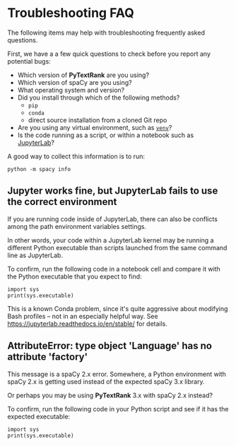# Troubleshooting FAQ

The following items may help with troubleshooting frequently asked
questions.

First, we have a a few quick questions to check before you report any
potential bugs:

  * Which version of **PyTextRank** are you using?
  * Which version of spaCy are you using?
  * What operating system and version?
  * Did you install through which of the following methods?
    * `pip`
    * `conda`
    * direct source installation from a cloned Git repo
  * Are you using any virtual environment, such as [`venv`](https://docs.python.org/3/tutorial/venv.html)?
  * Is the code running as a script, or within a notebook such as [JupyterLab](https://jupyterlab.readthedocs.io/)?

A good way to collect this information is to run:
```
python -m spacy info
```


## Jupyter works fine, but JupyterLab fails to use the correct environment

If you are running code inside of JupyterLab, there can also be
conflicts among the path environment variables settings.

In other words, your code within a JupyterLab kernel may be running a
different Python executable than scripts launched from the same
command line as JupyterLab.

To confirm, run the following code in a notebook cell and compare it
with the Python executable that you expect to find:
```
import sys
print(sys.executable)
```

This is a known Conda problem, since it's quite aggressive about
modifying Bash profiles – not in an especially helpful way.
See <https://jupyterlab.readthedocs.io/en/stable/> for details.


## AttributeError: type object 'Language' has no attribute 'factory'

This message is a spaCy 2.x error.
Somewhere, a Python environment with spaCy 2.x is getting used instead
of the expected spaCy 3.x library.

Or perhaps you may be using **PyTextRank** 3.x with spaCy 2.x instead?

To confirm, run the following code in your Python script and see if it
has the expected executable:
```
import sys
print(sys.executable)
```
